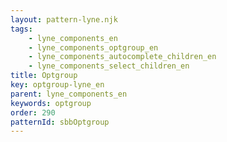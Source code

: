 ```yaml
---
layout: pattern-lyne.njk
tags: 
    - lyne_components_en
    - lyne_components_optgroup_en
    - lyne_components_autocomplete_children_en
    - lyne_components_select_children_en
title: Optgroup
key: optgroup-lyne_en
parent: lyne_components_en
keywords: optgroup
order: 290
patternId: sbbOptgroup
---
```

